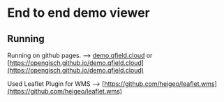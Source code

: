 # End to end demo viewer


## Running
Running on github pages. --> [demo.qfield.cloud](https://demo.qfield.cloud) or [https://opengisch.github.io/demo.qfield.cloud](https://opengisch.github.io/demo.qfield.cloud)

Used Leaflet Plugin for WMS --> [https://github.com/heigeo/leaflet.wms](https://github.com/heigeo/leaflet.wms)

